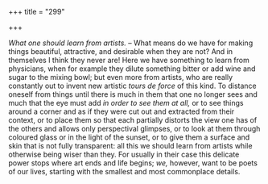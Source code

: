 +++
title = "299"

+++

*What one should learn from artists.* – What means do we have for making things beautiful, attractive, and desirable when they are not? And in themselves I think they never are\! Here we have something to learn from physicians, when for example they dilute something bitter or add wine and sugar to the mixing bowl; but even more from artists, who are really constantly out to invent new artistic *tours de force* of this kind. To distance oneself from things until there is much in them that one no longer sees and much that the eye must add *in order to see them at all,* or to see things around a corner and as if they were cut out and extracted from their context, or to place them so that each partially distorts the view one has of the others and allows only perspectival glimpses, or to look at them through coloured glass or in the light of the sunset, or to give them a surface and skin that is not fully transparent: all this we should learn from artists while otherwise being wiser than they. For usually in their case this delicate power stops where art ends and life begins; *we,* however, want to be poets of our lives, starting with the smallest and most commonplace details.


